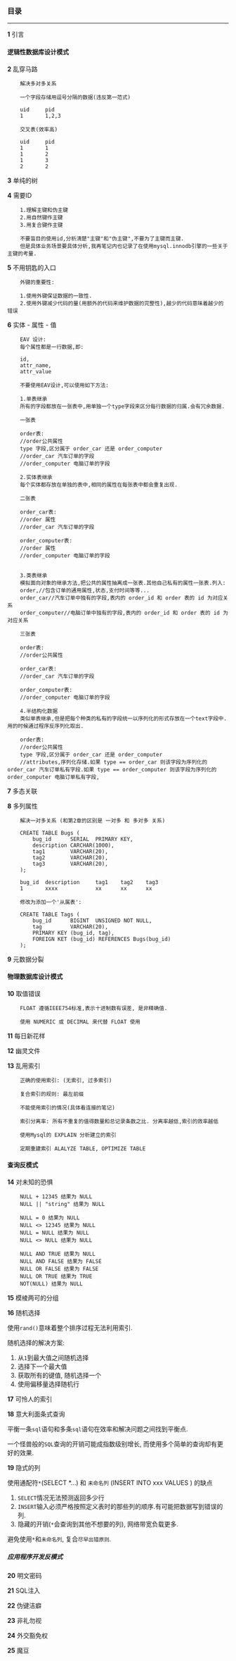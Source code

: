 ### 目录

---

**1** 引言

#### 逻辑性数据库设计模式

**2** 乱穿马路
		
		解决多对多关系
		
		一个字段存储用逗号分隔的数据(违反第一范式)

 		uid     pid
 		1       1,2,3
		
		交叉表(效率高)

 		uid     pid
 		1       1
 		1       2
 		1       3
 		2		2
	
**3** 单纯的树

**4** 需要ID

		1.理解主键和伪主键
		2.用自然键作主键
		3.用复合键作主键
		
		不要盲目的使用id,分析清楚"主键"和"伪主键",不要为了主键而主键.
		但是具体业务场景要具体分析,我再笔记内也记录了在使用mysql.innodb引擎的一些关于主键的考量.

**5** 不用钥匙的入口

		外键的重要性:
		
		1.使用外键保证数据的一致性.
		2.使用外键减少代码的量(用额外的代码来维护数据的完整性),越少的代码意味着越少的错误

**6** 实体 - 属性 - 值

		EAV 设计:
		每个属性都是一行数据,即:
		
		id,
		attr_name,
		attr_value
		
		不要使用EAV设计,可以使用如下方法:
		
		1.单表继承
		所有的字段都放在一张表中,用单独一个type字段来区分每行数据的归属.会有冗余数据.
		
		一张表
		
		order表:
		//order公共属性
		type 字段,区分属于 order_car 还是 order_computer
		//order_car 汽车订单的字段
		//order_computer 电脑订单的字段
		
		2.实体表继承
		每个实体都存放在单独的表中,相同的属性在每张表中都会重复出现.
		
		二张表
		
		order_car表:
		//order 属性
		//order_car 汽车订单的字段
		
		order_computer表:
		//order 属性
		//order_computer 电脑订单的字段

		
		3.类表继承
		模拟面向对象的继承方法,把公共的属性抽离成一张表.其他自己私有的属性一张表.列入:
		order,//包含订单的通用属性,状态,支付时间等等...
		order_car//汽车订单中独有的字段,表内的 order_id 和 order 表的 id 为对应关系
		order_computer//电脑订单中独有的字段,表内的 order_id 和 order 表的 id 为对应关系
		
		三张表
		
		order表:
		//order公共属性
		
		order_car表:
		//order_car 汽车订单的字段
		
		order_computer表:
		//order_computer 电脑订单的字段
		
		4.半结构化数据
		类似单表继承,但是把每个种类的私有的字段统一以序列化的形式存放在一个text字段中.用的时候通过程序反序列化取出.
		
		order表:
		//order公共属性
		type 字段,区分属于 order_car 还是 order_computer
		//attributes,序列化存储.如果 type == order_car 则该字段为序列化的 order_car 汽车订单私有字段.如果 type == order_computer 则该字段为序列化的 order_computer 电脑订单私有字段,


**7** 多态关联

**8** 多列属性

		解决一对多关系 (和第2章的区别是 一对多 和 多对多 关系)

		CREATE TABLE Bugs (
			bug_id		SERIAL	PRIMARY KEY,
			description	CARCHAR(1000),
			tag1		VARCHAR(20),
			tag2		VARCHAR(20),
			tag3		VARCHAR(20),
		);
		
		bug_id	description		tag1	tag2	tag3
		1		xxxx			xx		xx		xx
		
		修改为添加一个'从属表':
		
		CREATE TABLE Tags (
			bug_id		BIGINT	UNSIGNED NOT NULL,
			tag			VARCHAR(20),
			PRIMARY KEY (bug_id, tag),
			FOREIGN KET (bug_id) REFERENCES Bugs(bug_id)
		);	
	
**9** 元数据分裂

#### 物理数据库设计模式

**10** 取值错误
	
		FLOAT 遵循IEEE754标准,表示十进制数有误差, 是非精确值.
		
		使用 NUMERIC 或 DECIMAL 来代替 FLOAT 使用

**11** 每日新花样

**12** 幽灵文件

**13** 乱用索引

		正确的使用索引: (无索引, 过多索引)
		
		复合索引的规则: 最左前缀
		
		不能使用索引的情况(具体看连接的笔记)
		
		索引分离率: 所有不重复的值得数量和总记录条数之比. 分离率越低,索引的效率越低
		
		使用Mysql的 EXPLAIN 分析建立的索引
		
		定期重建索引 ALALYZE TABLE, OPTIMIZE TABLE

#### 查询反模式

**14** 对未知的恐惧 

		NULL + 12345 结果为 NULL
		NULL || "string" 结果为 NULL
		
		NULL = 0 结果为 NULL
		NULL <> 12345 结果为 NULL
		NULL = NULL 结果为 NULL
		NULL <> NULL 结果为 NULL
		
		NULL AND TRUE 结果为 NULL
		NULL AND FALSE 结果为 FALSE
		NULL OR FALSE 结果为 FALSE
		NULL OR TRUE 结果为 TRUE
		NOT(NULL) 结果为 NULL
	
**15** 模棱两可的分组

**16** 随机选择

使用`rand()`意味着整个排序过程无法利用索引.

随机选择的解决方案:

1. 从`1`到最大值之间随机选择
2. 选择下一个最大值
3. 获取所有的键值, 随机选择一个
4. 使用偏移量选择随机行

**17** 可怜人的索引

**18** 意大利面条式查询

平衡一条`sql`语句和多条`sql`语句在效率和解决问题之间找到平衡点. 

一个怪兽般的`SQL`查询的开销可能成指数级别增长, 而使用多个简单的查询却有更好的效果.

**19** 隐式的列

使用通配符`*`(SELECT *...) 和 `未命名列` (INSERT INTO xxx VALUES ) 的缺点

1. `SELECT`情况无法预测返回多少行
2. `INSERT`输入必须严格按照定义表时的那些列的顺序.有可能把数据写到错误的列.
3. 隐藏的开销(`*`会查询到其他不想要的列), 网络带宽负载更多.

避免使用`*`和`未命名列`, 复合`尽早出错原则`.

##### 应用程序开发反模式

**20** 明文密码

**21** SQL注入

**22** 伪键洁癖

**23** 非礼勿视

**24** 外交豁免权

**25** 魔豆

